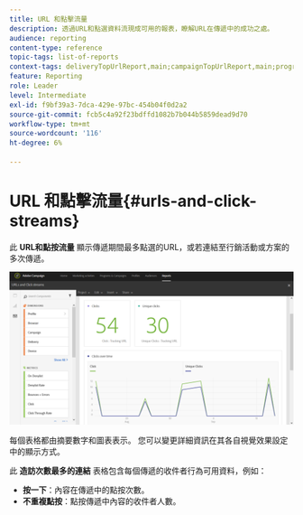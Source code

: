 ```yaml
---
title: URL 和點擊流量
description: 透過URL和點選資料流現成可用的報表，瞭解URL在傳遞中的成功之處。
audience: reporting
content-type: reference
topic-tags: list-of-reports
context-tags: deliveryTopUrlReport,main;campaignTopUrlReport,main;programTopUrlReport,main
feature: Reporting
role: Leader
level: Intermediate
exl-id: f9bf39a3-7dca-429e-97bc-454b04f0d2a2
source-git-commit: fcb5c4a92f23bdffd1082b7b044b5859dead9d70
workflow-type: tm+mt
source-wordcount: '116'
ht-degree: 6%

---
```


# URL 和點擊流量{#urls-and-click-streams}

此 **URL和點按流量** 顯示傳遞期間最多點選的URL，或若連結至行銷活動或方案的多次傳遞。

![](assets/delivery_reports_8.png)

每個表格都由摘要數字和圖表表示。 您可以變更詳細資訊在其各自視覺效果設定中的顯示方式。

此 **造訪次數最多的連結** 表格包含每個傳遞的收件者行為可用資料，例如：

* **按一下**：內容在傳遞中的點按次數。
* **不重複點按**：點按傳遞中內容的收件者人數。
